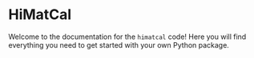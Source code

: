 # HiMatCal

Welcome to the documentation for the `himatcal` code! Here you will find everything you need to get started with your own Python package.
